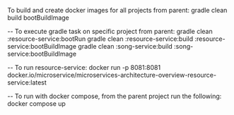 To build and create docker images for all projects from parent:
gradle clean build bootBuildImage

-- To execute gradle task on specific project from parent:
gradle clean :resource-service:bootRun
gradle clean :resource-service:build :resource-service:bootBuildImage
gradle clean :song-service:build :song-service:bootBuildImage

-- To run resource-service:
docker run -p 8081:8081 docker.io/microservice/microservices-architecture-overview-resource-service:latest

-- To run with docker compose, from the parent project run the following:
docker compose up